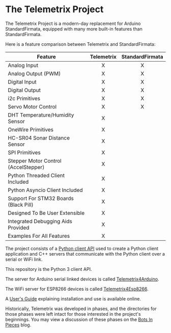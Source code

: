 # The Telemetrix Project

The Telemetrix Project is a modern-day replacement for 
Arduino StandardFirmata, equipped with many more built-in features than 
StandardFirmata. 

Here is a feature comparison between Telemetrix and StandardFirmata:

| Feature | Telemetrix | StandardFirmata |
|-------|:----------:|:-----------------:|
|     Analog Input    |       X     |      X           |
|     Analog Output (PWM)    |       X     |      X           |
|     Digital Input    |       X     |      X           |
|     Digital Output    |       X     |      X           |
|     i2c Primitives  |       X     |      X           |
|     Servo Motor Control  |       X     |      X           |
|     DHT Temperature/Humidity Sensor  |       X     |                 |
|     OneWire Primitives |       X     |                 |
|     HC-SR04 Sonar Distance Sensor  |       X     |                 |
|     SPI Primitives  |       X     |                 |
|     Stepper Motor Control (AccelStepper) |       X     |                 |
|    Python Threaded Client Included  |       X     |      
|    Python Asyncio Client Included  |       X     |
|    Support For STM32 Boards (Black Pill)|       X     |    
|    Designed To Be User Extensible |       X     |                 |
|    Integrated Debugging Aids Provided |       X     |                 |
|    Examples For All Features |       X     |                 |



The project consists of a 
[Python client API]((https://htmlpreview.github.io/?https://github.com/MrYsLab/telemetrix/blob/master/html/telemetrix/index.html) )
used to create a Python 
client 
application and C++ servers that communicate with the Python client over a serial or WiFi link. 

This repository is the Python 3 client API.

The server for Arduino serial linked devices is called
[Telemetrix4Arduino](https://github.com/MrYsLab/Telemetrix4Arduino).

The WiFi server for ESP8266 devices is called
[Telemetrix4Esp8266](https://github.com/MrYsLab/Telemetrix4Esp8266).

A [User's Guide](https://mryslab.github.io/telemetrix/) explaining installation and use is available online.

Historically, Telemetrix was developed in phases, and the directories for those phases 
were left 
intact for those interested in the project's beginnings. You may view a discussion of 
these phases on the
[Bots In Pieces](https://mryslab.github.io/bots-in-pieces/arduino,stm32,firmata/2020/09/20/telemetrix-phase-1.html) blog.


